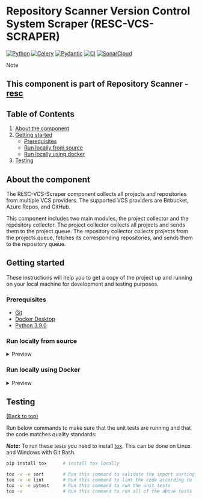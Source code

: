# Repository Scanner Version Control System Scraper (RESC-VCS-SCRAPER)
[![Python][python-shield]][python-url]
[![Celery][celery-shield]][celery-url]
[![Pydantic][pydantic-shield]][pydantic-url]
[![CI][ci-shield]][ci-url]
[![SonarCloud][sonar-cloud-shield]][sonar-cloud-url]

> [!NOTE]  
> ## This component is part of Repository Scanner - [resc](https://github.com/abnamro/repository-scanner)

<!-- TABLE OF CONTENTS -->
## Table of Contents
1. [About the component](#about-the-component)
2. [Getting started](#getting-started)
    - [Prerequisites](#prerequisites)
    - [Run locally from source](#run-locally-from-source)
    - [Run locally using docker](#run-locally-using-docker)
3. [Testing](#testing)


<!-- ABOUT THE COMPONENT -->
## About the component
The RESC-VCS-Scraper component collects all projects and repositories from multiple VCS providers. The supported VCS providers are Bitbucket, Azure Repos, and GitHub.

This component includes two main modules, the project collector and the repository collector.
The project collector collects all projects and sends them to the project queue. The repository collector collects projects from the projects queue, fetches its corresponding repositories, and sends them to the repository queue.

<!-- GETTING STARTED -->
## Getting started

These instructions will help you to get a copy of the project up and running on your local machine for development and testing purposes.

### Prerequisites
- [Git](https://git-scm.com/downloads)
- [Docker Desktop](https://www.docker.com/products/docker-desktop/)
- [Python 3.9.0](https://www.python.org/downloads/release/python-390/)

### Run locally from source
<details>
  <summary>Preview</summary>
  <b>Prerequisites:</b> RabbitMQ must be up and running locally.</br>
  If you have already deployed RESC through helm in Kubernetes, then rabbitmq is already running for you.</br> 
  Clone the repository, open the Git Bash terminal from /components/resc-vcs-scraper folder, and run below commands.  

  #### 1. Create virtual environment:
  ```bash
  cd components/resc-vcs-scraper
  pip install virtualenv
  virtualenv venv
  source venv/Scripts/activate
  ```
 #### 2. Install resc_vcs_scraper package:
  ```bash
  pip install -e .
  ```
 #### 3. Set below environment variables:

 ```bash
  export RESC_RABBITMQ_SERVICE_HOST=127.0.0.1   #  The hostname/IP address of the rabbitmq server
  export RESC_RABBITMQ_SERVICE_PORT_AMQP=30902  #  The amqp port of the rabbitmq server
  export RABBITMQ_DEFAULT_VHOST=resc-rabbitmq   #  The virtual host name of the rabbitmq server
  export RABBITMQ_QUEUES_USERNAME=queue_user    #  The username used to connect to the rabbitmq projects and repositories topics
  export RABBITMQ_QUEUES_PASSWORD="" # The password used to connect to the rabbitmq projects and repositories topics, can be found for the value of queues_password field in /deployment/kubernetes/example-values.yaml file
  export VCS_INSTANCES_FILE_PATH="" # The absolute path to vcs_instances_config.json file containing the vcs instances definitions
  export GITHUB_PUBLIC_USERNAME="" # Your GitHub username
  export GITHUB_PUBLIC_TOKEN="" #  Your GitHub personal access token
 ```
 
 You need to replace with correct values for RABBITMQ_QUEUES_PASSWORD, VCS_INSTANCES_FILE_PATH, GITHUB_PUBLIC_USERNAME and GITHUB_PUBLIC_TOKEN.  

 #### 4. Run the `collect_projects` task:  
  `collect_projects` task collects all projects from a given Version Control System Instance, then writes the found projects to a RabbitMQ channel called 'projects'. 

  This can be done via the command  
  ```bash
  collect_projects
```

#### Structure of vcs instances config json
The vcs_instances_config.json file must have the following format. 
_**Note:**_ You can add multiple vcs instances.
<details>
  <summary>Preview</summary>

Example:
```json
{
  "vcs_instance_1": {
    "name": "GITHUB_PUBLIC",
	"scope": ["kubernetes"], 
    "exceptions": [],
    "provider_type": "GITHUB_PUBLIC",
    "hostname": "github.com",
    "port": "443",
    "scheme": "https",
    "username": "GITHUB_PUBLIC_USERNAME",
    "token": "GITHUB_PUBLIC_TOKEN",
    "organization": ""
  }
}
```
* scope: List of GitHub accounts you want to scan.
  For example, let's say you want to scan all the repositories for the following Github accounts.
  https://github.com/kubernetes  
  https://github.com/docker
  
  Then you need to add to the scope the following accounts like : ["kubernetes", "docker"]. All the repositories from those accounts will be scanned. 
* exceptions (optional): If you want to exclude any account from scan, then add it to exceptions. Default is empty exception.

The **output** messages of `collect_projects` command has the following format:

```json
{
  "project_key": "kubernetes",
  "vcs_instance_name": "GITHUB_PUBLIC",
}
```
</details>

 #### 5. Run collect all repositories task:  
 This task collects all repositories from a single VCS project, then writes the found repositories to a RabbitMQ channel called 'repositories'.

  This can be done via the command:
   ```bash
   celery -A vcs_scraper.repository_collector.common worker --loglevel=INFO -E -Q projects
   ```
</details>

### Run locally using Docker
<details>
  <summary>Preview</summary>
Run the RESC VCS Scraper Docker image locally by running the following commands:

- Pull the Docker image from registry: 
```bash
docker pull rescabnamro/resc-vcs-scraper:latest
```

- Alternatively, build the Docker image locally by running: 
```bash
docker build -t rescabnamro/resc-vcs-scraper:latest .
```

- Run the vcs-scraper by using below command:
```bash
docker run -v <path to vcs_instances_config.json in your local system>:/tmp/vcs_instances_config.json -e RESC_RABBITMQ_SERVICE_HOST="host.docker.internal" -e RESC_RABBITMQ_SERVICE_AMQP_PORT=30902 -e RABBITMQ_DEFAULT_VHOST=resc-rabbitmq -e RABBITMQ_QUEUES_USERNAME=queue_user -e RABBITMQ_QUEUES_PASSWORD="<the password of queue_user>" -e VCS_INSTANCES_FILE_PATH="/tmp/vcs_instances_config.json" -e GITHUB_PUBLIC_USERNAME="<your github username>" -e GITHUB_PUBLIC_TOKEN="<your github personal access token>" --name resc-vcs-scraper rescabnamro/resc-vcs-scraper:latest collect_projects  
```

To create vcs_instances_config.json file, refer: [Structure of vcs_instances_config.json](#structure-of-vcs-instances-config-json)
</details>

## Testing
[(Back to top)](#table-of-contents)

Run below commands to make sure that the unit tests are running and that the code matches quality standards:

_**Note:**_ To run these tests you need to install [tox](https://pypi.org/project/tox/). This can be done on Linux and Windows with Git Bash.
```bash
pip install tox      # install tox locally

tox -v -e sort       # Run this command to validate the import sorting
tox -v -e lint       # Run this command to lint the code according to this repository's standard
tox -v -e pytest     # Run this command to run the unit tests
tox -v               # Run this command to run all of the above tests
```

<!-- MARKDOWN LINKS & IMAGES -->
[python-shield]: https://img.shields.io/badge/Python-3670A0?style=flat&logo=python&logoColor=ffdd54
[python-url]: https://www.python.org
[celery-shield]: https://img.shields.io/badge/Celery-green.svg?logo=celery&style=flat
[celery-url]: https://docs.celeryq.dev
[pydantic-shield]: https://img.shields.io/badge/Pydantic-e92063.svg?logo=pydantic&style=flat
[pydantic-url]: https://docs.pydantic.dev
[ci-shield]: https://img.shields.io/github/actions/workflow/status/abnamro/repository-scanner/vcs-scraper-ci.yaml?style=flat&logo=github
[ci-url]: https://github.com/abnamro/repository-scanner/actions/workflows/vcs-scraper-ci.yaml
[sonar-cloud-shield]: https://sonarcloud.io/api/project_badges/measure?project=abnamro-resc_resc-vcs-scraper&metric=alert_status
[sonar-cloud-url]: https://sonarcloud.io/summary/new_code?id=abnamro-resc_resc-vcs-scraper